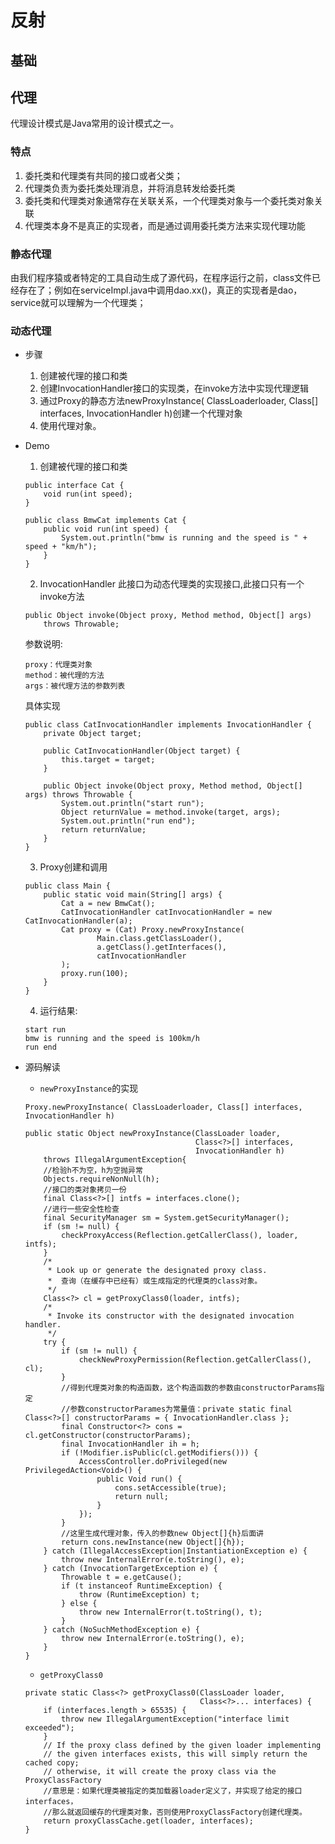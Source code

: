 # 反射

## 基础


## 代理

代理设计模式是Java常用的设计模式之一。

### 特点

1. 委托类和代理类有共同的接口或者父类；
2. 代理类负责为委托类处理消息，并将消息转发给委托类
3. 委托类和代理类对象通常存在关联关系，一个代理类对象与一个委托类对象关联
4. 代理类本身不是真正的实现者，而是通过调用委托类方法来实现代理功能

### 静态代理
由我们程序猿或者特定的工具自动生成了源代码，在程序运行之前，class文件已经存在了；例如在serviceImpl.java中调用dao.xx()，真正的实现者是dao，service就可以理解为一个代理类；

### 动态代理

* 步骤
    1. 创建被代理的接口和类
    2. 创建InvocationHandler接口的实现类，在invoke方法中实现代理逻辑
    3. 通过Proxy的静态方法newProxyInstance( ClassLoaderloader, Class[] interfaces, InvocationHandler h)创建一个代理对象
    4. 使用代理对象。

* Demo 
    1. 创建被代理的接口和类
    ```
    public interface Cat {
        void run(int speed);
    }
    ```
    ```
    public class BmwCat implements Cat {
        public void run(int speed) {
            System.out.println("bmw is running and the speed is " + speed + "km/h");
        }
    }
    ```

    2. InvocationHandler
    此接口为动态代理类的实现接口,此接口只有一个invoke方法
    ```
    public Object invoke(Object proxy, Method method, Object[] args)
        throws Throwable;
    ```
    参数说明:
    ```
    proxy：代理类对象
    method：被代理的方法
    args：被代理方法的参数列表
    ```
    具体实现
    ```
    public class CatInvocationHandler implements InvocationHandler {
        private Object target;
    
        public CatInvocationHandler(Object target) {
            this.target = target;
        }
    
        public Object invoke(Object proxy, Method method, Object[] args) throws Throwable {
            System.out.println("start run");
            Object returnValue = method.invoke(target, args);
            System.out.println("run end");
            return returnValue;
        }
    }    
    ```
    3. Proxy创建和调用
    ```
    public class Main {
        public static void main(String[] args) {
            Cat a = new BmwCat();
            CatInvocationHandler catInvocationHandler = new CatInvocationHandler(a);
            Cat proxy = (Cat) Proxy.newProxyInstance(
                    Main.class.getClassLoader(),
                    a.getClass().getInterfaces(),
                    catInvocationHandler
            );
            proxy.run(100);
        }
    }
    ```
    
    4. 运行结果:
    ```
    start run
    bmw is running and the speed is 100km/h
    run end
    ```
    
* 源码解读
    * `newProxyInstance`的实现
    
    `Proxy.newProxyInstance( ClassLoaderloader, Class[] interfaces, InvocationHandler h)`
        
    ```
    public static Object newProxyInstance(ClassLoader loader,
                                          Class<?>[] interfaces,
                                          InvocationHandler h)
        throws IllegalArgumentException{
        //检验h不为空，h为空抛异常
        Objects.requireNonNull(h);
        //接口的类对象拷贝一份
        final Class<?>[] intfs = interfaces.clone();
        //进行一些安全性检查
        final SecurityManager sm = System.getSecurityManager();
        if (sm != null) {
            checkProxyAccess(Reflection.getCallerClass(), loader, intfs);
        }
        /*
         * Look up or generate the designated proxy class.
         *  查询（在缓存中已经有）或生成指定的代理类的class对象。
         */
        Class<?> cl = getProxyClass0(loader, intfs);
        /*
         * Invoke its constructor with the designated invocation handler.
         */
        try {
            if (sm != null) {
                checkNewProxyPermission(Reflection.getCallerClass(), cl);
            }
            //得到代理类对象的构造函数，这个构造函数的参数由constructorParams指定
            //参数constructorParames为常量值：private static final Class<?>[] constructorParams = { InvocationHandler.class };
            final Constructor<?> cons = cl.getConstructor(constructorParams);
            final InvocationHandler ih = h;
            if (!Modifier.isPublic(cl.getModifiers())) {
                AccessController.doPrivileged(new PrivilegedAction<Void>() {
                    public Void run() {
                        cons.setAccessible(true);
                        return null;
                    }
                });
            }
            //这里生成代理对象，传入的参数new Object[]{h}后面讲
            return cons.newInstance(new Object[]{h});
        } catch (IllegalAccessException|InstantiationException e) {
            throw new InternalError(e.toString(), e);
        } catch (InvocationTargetException e) {
            Throwable t = e.getCause();
            if (t instanceof RuntimeException) {
                throw (RuntimeException) t;
            } else {
                throw new InternalError(t.toString(), t);
            }
        } catch (NoSuchMethodException e) {
            throw new InternalError(e.toString(), e);
        }
    }
    ```
    
    * `getProxyClass0`
    
    ```
    private static Class<?> getProxyClass0(ClassLoader loader,
                                           Class<?>... interfaces) {
        if (interfaces.length > 65535) {
            throw new IllegalArgumentException("interface limit exceeded");
        }
        // If the proxy class defined by the given loader implementing
        // the given interfaces exists, this will simply return the cached copy;
        // otherwise, it will create the proxy class via the ProxyClassFactory
        //意思是：如果代理类被指定的类加载器loader定义了，并实现了给定的接口interfaces，
        //那么就返回缓存的代理类对象，否则使用ProxyClassFactory创建代理类。
        return proxyClassCache.get(loader, interfaces);
    }
    ```

 




    